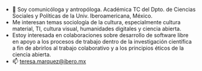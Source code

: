 - 👋 Soy comunicóloga y antropóloga. Académica TC del Dpto. de Ciencias Sociales y Políticas de la Univ. Iberoamericana, México.
- Me interesan temas sociología de la cultura, especialmente cultura material, TI, cultura visual, humanidades digitales y ciencia abierta. 
- Estoy interesada en colaboraciones sobre desarrollo de software libre en apoyo a los procesos de trabajo dentro de la investigación científica a fin de abrirlos al trabajo colaborativo y a los principios éticos de la ciencia abierta.
- 📫 teresa.marquez@ibero.mx

<!---
tmarquez-mx/tmarquez-mx is a ✨ special ✨ repository because its `README.md` (this file) appears on your GitHub profile.
You can click the Preview link to take a look at your changes.
--->
